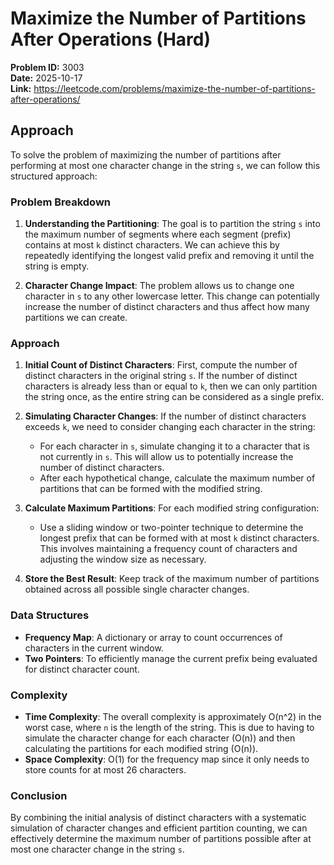 # Maximize the Number of Partitions After Operations (Hard)

**Problem ID:** 3003  
**Date:** 2025-10-17  
**Link:** https://leetcode.com/problems/maximize-the-number-of-partitions-after-operations/

## Approach

To solve the problem of maximizing the number of partitions after performing at most one character change in the string `s`, we can follow this structured approach:

### Problem Breakdown
1. **Understanding the Partitioning**: The goal is to partition the string `s` into the maximum number of segments where each segment (prefix) contains at most `k` distinct characters. We can achieve this by repeatedly identifying the longest valid prefix and removing it until the string is empty.

2. **Character Change Impact**: The problem allows us to change one character in `s` to any other lowercase letter. This change can potentially increase the number of distinct characters and thus affect how many partitions we can create.

### Approach
1. **Initial Count of Distinct Characters**: First, compute the number of distinct characters in the original string `s`. If the number of distinct characters is already less than or equal to `k`, then we can only partition the string once, as the entire string can be considered as a single prefix.

2. **Simulating Character Changes**: If the number of distinct characters exceeds `k`, we need to consider changing each character in the string:
   - For each character in `s`, simulate changing it to a character that is not currently in `s`. This will allow us to potentially increase the number of distinct characters.
   - After each hypothetical change, calculate the maximum number of partitions that can be formed with the modified string.

3. **Calculate Maximum Partitions**: For each modified string configuration:
   - Use a sliding window or two-pointer technique to determine the longest prefix that can be formed with at most `k` distinct characters. This involves maintaining a frequency count of characters and adjusting the window size as necessary.

4. **Store the Best Result**: Keep track of the maximum number of partitions obtained across all possible single character changes.

### Data Structures
- **Frequency Map**: A dictionary or array to count occurrences of characters in the current window.
- **Two Pointers**: To efficiently manage the current prefix being evaluated for distinct character count.

### Complexity
- **Time Complexity**: The overall complexity is approximately O(n^2) in the worst case, where `n` is the length of the string. This is due to having to simulate the character change for each character (O(n)) and then calculating the partitions for each modified string (O(n)).
- **Space Complexity**: O(1) for the frequency map since it only needs to store counts for at most 26 characters.

### Conclusion
By combining the initial analysis of distinct characters with a systematic simulation of character changes and efficient partition counting, we can effectively determine the maximum number of partitions possible after at most one character change in the string `s`.
